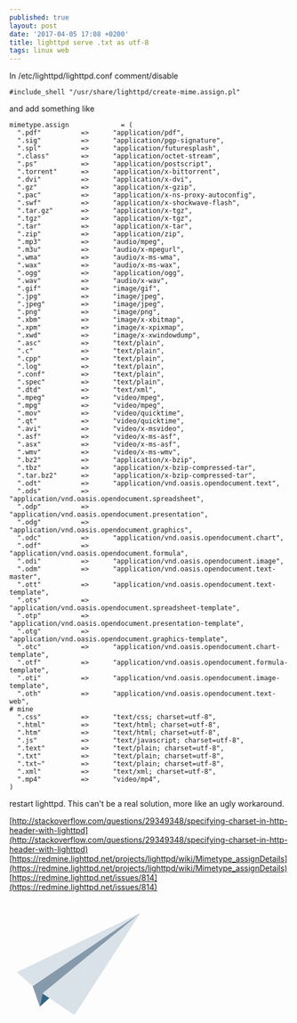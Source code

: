 ```yaml
---
published: true
layout: post
date: '2017-04-05 17:08 +0200'
title: lighttpd serve .txt as utf-8
tags: linux web
---
```

In /etc/lighttpd/lighttpd.conf comment/disable

    #include_shell "/usr/share/lighttpd/create-mime.assign.pl"
    
and add something like

	mimetype.assign             = (
	  ".pdf"          =>      "application/pdf",
	  ".sig"          =>      "application/pgp-signature",
	  ".spl"          =>      "application/futuresplash",
	  ".class"        =>      "application/octet-stream",
	  ".ps"           =>      "application/postscript",
	  ".torrent"      =>      "application/x-bittorrent",
	  ".dvi"          =>      "application/x-dvi",
	  ".gz"           =>      "application/x-gzip",
	  ".pac"          =>      "application/x-ns-proxy-autoconfig",
	  ".swf"          =>      "application/x-shockwave-flash",
	  ".tar.gz"       =>      "application/x-tgz",
	  ".tgz"          =>      "application/x-tgz",
	  ".tar"          =>      "application/x-tar",
	  ".zip"          =>      "application/zip",
	  ".mp3"          =>      "audio/mpeg",
	  ".m3u"          =>      "audio/x-mpegurl",
	  ".wma"          =>      "audio/x-ms-wma",
	  ".wax"          =>      "audio/x-ms-wax",
	  ".ogg"          =>      "application/ogg",
	  ".wav"          =>      "audio/x-wav",
	  ".gif"          =>      "image/gif",
	  ".jpg"          =>      "image/jpeg",
	  ".jpeg"         =>      "image/jpeg",
	  ".png"          =>      "image/png",
	  ".xbm"          =>      "image/x-xbitmap",
	  ".xpm"          =>      "image/x-xpixmap",
	  ".xwd"          =>      "image/x-xwindowdump",
	  ".asc"          =>      "text/plain",
	  ".c"            =>      "text/plain",
	  ".cpp"          =>      "text/plain",
	  ".log"          =>      "text/plain",
	  ".conf"         =>      "text/plain",
	  ".spec"         =>      "text/plain",
	  ".dtd"          =>      "text/xml",
	  ".mpeg"         =>      "video/mpeg",
	  ".mpg"          =>      "video/mpeg",
	  ".mov"          =>      "video/quicktime",
	  ".qt"           =>      "video/quicktime",
	  ".avi"          =>      "video/x-msvideo",
	  ".asf"          =>      "video/x-ms-asf",
	  ".asx"          =>      "video/x-ms-asf",
	  ".wmv"          =>      "video/x-ms-wmv",
	  ".bz2"          =>      "application/x-bzip",
	  ".tbz"          =>      "application/x-bzip-compressed-tar",
	  ".tar.bz2"      =>      "application/x-bzip-compressed-tar",
	  ".odt"          =>      "application/vnd.oasis.opendocument.text", 
	  ".ods"          =>      "application/vnd.oasis.opendocument.spreadsheet", 
	  ".odp"          =>      "application/vnd.oasis.opendocument.presentation", 
	  ".odg"          =>      "application/vnd.oasis.opendocument.graphics", 
	  ".odc"          =>      "application/vnd.oasis.opendocument.chart", 
	  ".odf"          =>      "application/vnd.oasis.opendocument.formula", 
	  ".odi"          =>      "application/vnd.oasis.opendocument.image", 
	  ".odm"          =>      "application/vnd.oasis.opendocument.text-master", 
	  ".ott"          =>      "application/vnd.oasis.opendocument.text-template",
	  ".ots"          =>      "application/vnd.oasis.opendocument.spreadsheet-template",
	  ".otp"          =>      "application/vnd.oasis.opendocument.presentation-template",
	  ".otg"          =>      "application/vnd.oasis.opendocument.graphics-template",
	  ".otc"          =>      "application/vnd.oasis.opendocument.chart-template",
	  ".otf"          =>      "application/vnd.oasis.opendocument.formula-template",
	  ".oti"          =>      "application/vnd.oasis.opendocument.image-template",
	  ".oth"          =>      "application/vnd.oasis.opendocument.text-web", 
	# mine
	  ".css"          =>      "text/css; charset=utf-8",
	  ".html"         =>      "text/html; charset=utf-8",
	  ".htm"          =>      "text/html; charset=utf-8",
	  ".js"           =>      "text/javascript; charset=utf-8",
	  ".text"         =>      "text/plain; charset=utf-8",
	  ".txt"          =>      "text/plain; charset=utf-8",
	  ".txt~"         =>      "text/plain; charset=utf-8",
	  ".xml"          =>      "text/xml; charset=utf-8",
	  ".mp4"          =>      "video/mp4",
	)
    
restart lighttpd. This can't be a real solution, more like an ugly workaround.

[http://stackoverflow.com/questions/29349348/specifying-charset-in-http-header-with-lighttpd](http://stackoverflow.com/questions/29349348/specifying-charset-in-http-header-with-lighttpd)  
[https://redmine.lighttpd.net/projects/lighttpd/wiki/Mimetype_assignDetails](https://redmine.lighttpd.net/projects/lighttpd/wiki/Mimetype_assignDetails)  
[https://redmine.lighttpd.net/issues/814](https://redmine.lighttpd.net/issues/814)

<svg
   xmlns:dc="http://purl.org/dc/elements/1.1/"
   xmlns:cc="http://creativecommons.org/ns#"
   xmlns:rdf="http://www.w3.org/1999/02/22-rdf-syntax-ns#"
   xmlns:svg="http://www.w3.org/2000/svg"
   xmlns="http://www.w3.org/2000/svg"
   xmlns:sodipodi="http://sodipodi.sourceforge.net/DTD/sodipodi-0.dtd"
   xmlns:inkscape="http://www.inkscape.org/namespaces/inkscape"
   id="svg2"
   sodipodi:version="0.32"
   inkscape:version="0.91 r13725"
   width="249"
   height="239"
   version="1.0"
   sodipodi:docname="Lighttpd_logo.svg"
   inkscape:output_extension="org.inkscape.output.svg.inkscape"
   sodipodi:modified="true">
  <metadata
     id="metadata7">
    <rdf:RDF>
      <cc:Work
         rdf:about="">
        <dc:format>image/svg+xml</dc:format>
        <dc:type
           rdf:resource="http://purl.org/dc/dcmitype/StillImage" />
      </cc:Work>
    </rdf:RDF>
  </metadata>
  <defs
     id="defs5" />
  <sodipodi:namedview
     inkscape:window-height="1114"
     inkscape:window-width="1590"
     inkscape:pageshadow="2"
     inkscape:pageopacity="0.0"
     guidetolerance="10.0"
     gridtolerance="10.0"
     objecttolerance="10.0"
     borderopacity="1.0"
     bordercolor="#666666"
     pagecolor="#ffffff"
     id="base"
     inkscape:zoom="2"
     inkscape:cx="137.15117"
     inkscape:cy="59.962181"
     inkscape:window-x="0"
     inkscape:window-y="46"
     inkscape:current-layer="svg2"
     showgrid="false"
     inkscape:window-maximized="0" />
  <path
     style="fill:#d9e2e8;fill-opacity:1;fill-rule:evenodd;stroke:none;stroke-width:0.5;stroke-linecap:butt;stroke-linejoin:miter;stroke-miterlimit:4;stroke-dasharray:none;stroke-opacity:0.15686275"
     d="M 236.16,23.675976 117.25384,207.40944 59.43634,168.63675 236.16,23.675976 Z"
     id="path5107"
     sodipodi:nodetypes="cccc"
     inkscape:connector-curvature="0" />
  <path
     style="fill:#336682;fill-opacity:1;fill-rule:evenodd;stroke:none;stroke-width:0.5;stroke-linecap:butt;stroke-linejoin:miter;stroke-miterlimit:4;stroke-dasharray:none;stroke-opacity:0.15686275"
     d="m 54.810074,192.58587 17.197809,-15.58889 -12.528257,-8.35017 -4.669552,23.93906 z"
     id="path4136"
     sodipodi:nodetypes="cccc"
     inkscape:connector-curvature="0" />
  <path
     style="fill:#869aab;fill-opacity:1;fill-rule:evenodd;stroke:none;stroke-width:0.5;stroke-linecap:butt;stroke-linejoin:miter;stroke-miterlimit:4;stroke-dasharray:none;stroke-opacity:0.15686275"
     d="M 236.2152,23.627034 41.981126,155.4769 54.795179,192.57022 59.516147,168.62817 236.2152,23.627034 Z"
     id="path3165"
     inkscape:connector-curvature="0" />
  <path
     style="fill:#d9e2e8;fill-opacity:1;fill-rule:evenodd;stroke:none;stroke-width:0.5;stroke-linecap:butt;stroke-linejoin:miter;stroke-miterlimit:4;stroke-dasharray:none;stroke-opacity:0.15686275"
     d="M 236.19599,23.652475 13.318113,130.52321 41.981126,155.44819 236.19599,23.652475 Z"
     id="path2192"
     sodipodi:nodetypes="cccc"
     inkscape:connector-curvature="0" />
</svg>
